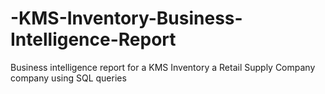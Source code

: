 # -KMS-Inventory-Business-Intelligence-Report
Business intelligence report for a KMS Inventory a Retail Supply Company company using SQL queries
